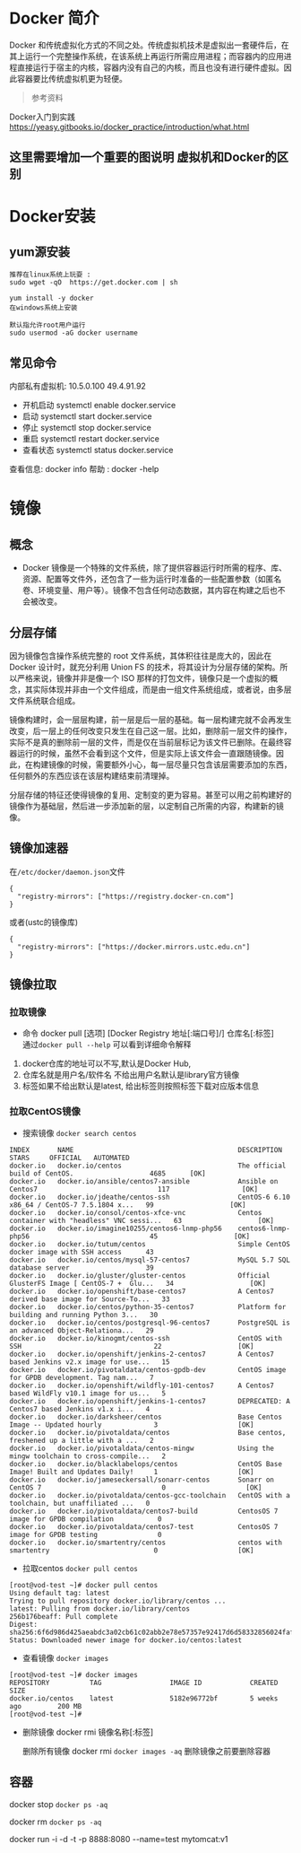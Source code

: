 # Docker 简介

Docker 和传统虚拟化方式的不同之处。传统虚拟机技术是虚拟出一套硬件后，在其上运行一个完整操作系统，在该系统上再运行所需应用进程；而容器内的应用进程直接运行于宿主的内核，容器内没有自己的内核，而且也没有进行硬件虚拟。因此容器要比传统虚拟机更为轻便。
>参考资料

Docker入门到实践 https://yeasy.gitbooks.io/docker_practice/introduction/what.html


## 这里需要增加一个重要的图说明 虚拟机和Docker的区别

# Docker安装

## yum源安装
    
    推荐在linux系统上玩耍 : 
    sudo wget -qO  https://get.docker.com | sh

    yum install -y docker 
    在windows系统上安装

    默认指允许root用户运行
    sudo usermod -aG docker username 
    
    
## 常见命令
 内部私有虚拟机: 10.5.0.100   49.4.91.92 

* 开机启动 systemctl enable docker.service
* 启动    systemctl start docker.service
* 停止     systemctl stop docker.service
* 重启    systemctl restart docker.service
* 查看状态  systemctl status docker.service

查看信息:  docker info
帮助 : docker -help

# 镜像

## 概念 

* Docker 镜像是一个特殊的文件系统，除了提供容器运行时所需的程序、库、资源、配置等文件外，还包含了一些为运行时准备的一些配置参数（如匿名卷、环境变量、用户等）。镜像不包含任何动态数据，其内容在构建之后也不会被改变。

## 分层存储

 因为镜像包含操作系统完整的 root 文件系统，其体积往往是庞大的，因此在 Docker 设计时，就充分利用 Union FS 的技术，将其设计为分层存储的架构。所以严格来说，镜像并非是像一个 ISO 那样的打包文件，镜像只是一个虚拟的概念，其实际体现并非由一个文件组成，而是由一组文件系统组成，或者说，由多层文件系统联合组成。

镜像构建时，会一层层构建，前一层是后一层的基础。每一层构建完就不会再发生改变，后一层上的任何改变只发生在自己这一层。比如，删除前一层文件的操作，实际不是真的删除前一层的文件，而是仅在当前层标记为该文件已删除。在最终容器运行的时候，虽然不会看到这个文件，但是实际上该文件会一直跟随镜像。因此，在构建镜像的时候，需要额外小心，每一层尽量只包含该层需要添加的东西，任何额外的东西应该在该层构建结束前清理掉。

分层存储的特征还使得镜像的复用、定制变的更为容易。甚至可以用之前构建好的镜像作为基础层，然后进一步添加新的层，以定制自己所需的内容，构建新的镜像。


## 镜像加速器
  在`/etc/docker/daemon.json`文件
  ```
  {
    "registry-mirrors": ["https://registry.docker-cn.com"]
  }
  ```
  或者(ustc的镜像库)
  ```
  {
    "registry-mirrors": ["https://docker.mirrors.ustc.edu.cn"]
  }

  ```
## 镜像拉取

### 拉取镜像
* 命令 docker pull [选项] [Docker Registry 地址[:端口号]/] 仓库名[:标签]  
通过`docker pull --help` 可以看到详细命令解释

1. docker仓库的地址可以不写,默认是Docker Hub, 
2. 仓库名就是用户名/软件名  不给出用户名默认是library官方镜像 
3. 标签如果不给出默认是latest, 给出标签则按照标签下载对应版本信息

### 拉取CentOS镜像

* 搜索镜像 `docker search centos`

```
INDEX       NAME                                         DESCRIPTION                                     STARS     OFFICIAL   AUTOMATED
docker.io   docker.io/centos                             The official build of CentOS.                   4685      [OK]
docker.io   docker.io/ansible/centos7-ansible            Ansible on Centos7                              117                  [OK]
docker.io   docker.io/jdeathe/centos-ssh                 CentOS-6 6.10 x86_64 / CentOS-7 7.5.1804 x...   99                   [OK]
docker.io   docker.io/consol/centos-xfce-vnc             Centos container with "headless" VNC sessi...   63                   [OK]
docker.io   docker.io/imagine10255/centos6-lnmp-php56    centos6-lnmp-php56                              45                   [OK]
docker.io   docker.io/tutum/centos                       Simple CentOS docker image with SSH access      43
docker.io   docker.io/centos/mysql-57-centos7            MySQL 5.7 SQL database server                   39
docker.io   docker.io/gluster/gluster-centos             Official GlusterFS Image [ CentOS-7 +  Glu...   34                   [OK]
docker.io   docker.io/openshift/base-centos7             A Centos7 derived base image for Source-To...   33
docker.io   docker.io/centos/python-35-centos7           Platform for building and running Python 3...   30
docker.io   docker.io/centos/postgresql-96-centos7       PostgreSQL is an advanced Object-Relationa...   29
docker.io   docker.io/kinogmt/centos-ssh                 CentOS with SSH                                 22                   [OK]
docker.io   docker.io/openshift/jenkins-2-centos7        A Centos7 based Jenkins v2.x image for use...   15
docker.io   docker.io/pivotaldata/centos-gpdb-dev        CentOS image for GPDB development. Tag nam...   7
docker.io   docker.io/openshift/wildfly-101-centos7      A Centos7 based WildFly v10.1 image for us...   5
docker.io   docker.io/openshift/jenkins-1-centos7        DEPRECATED: A Centos7 based Jenkins v1.x i...   4
docker.io   docker.io/darksheer/centos                   Base Centos Image -- Updated hourly             3                    [OK]
docker.io   docker.io/pivotaldata/centos                 Base centos, freshened up a little with a ...   2
docker.io   docker.io/pivotaldata/centos-mingw           Using the mingw toolchain to cross-compile...   2
docker.io   docker.io/blacklabelops/centos               CentOS Base Image! Built and Updates Daily!     1                    [OK]
docker.io   docker.io/jameseckersall/sonarr-centos       Sonarr on CentOS 7                              0                    [OK]
docker.io   docker.io/pivotaldata/centos-gcc-toolchain   CentOS with a toolchain, but unaffiliated ...   0
docker.io   docker.io/pivotaldata/centos7-build          CentosOS 7 image for GPDB compilation           0
docker.io   docker.io/pivotaldata/centos7-test           CentosOS 7 image for GPDB testing               0
docker.io   docker.io/smartentry/centos                  centos with smartentry                          0                    [OK]

```
* 拉取centos `docker pull centos`
```
[root@vod-test ~]# docker pull centos
Using default tag: latest
Trying to pull repository docker.io/library/centos ...
latest: Pulling from docker.io/library/centos
256b176beaff: Pull complete
Digest: sha256:6f6d986d425aeabdc3a02cb61c02abb2e78e57357e92417d6d58332856024faf
Status: Downloaded newer image for docker.io/centos:latest
```
* 查看镜像 `docker images`
```
[root@vod-test ~]# docker images
REPOSITORY          TAG                 IMAGE ID            CREATED             SIZE
docker.io/centos    latest              5182e96772bf        5 weeks ago         200 MB
[root@vod-test ~]#
```

* 删除镜像
  docker rmi 镜像名称[:标签]
 
  删除所有镜像
  docker rmi `docker images -aq`
  删除镜像之前要删除容器
  
 
 
 
## 容器

docker stop  `docker ps -aq`

 docker rm  `docker ps -aq` 



docker run  -i -d -t -p  8888:8080 --name=test mytomcat:v1 
